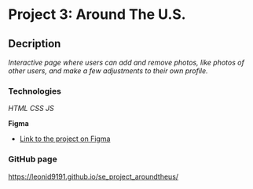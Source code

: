# Project 3: Around The U.S.

## Decription

*Interactive page where users can add and remove photos, like photos of other users, and make a few adjustments to their own profile.*

### Technologies

*HTML CSS JS*

**Figma**  
  
* [Link to the project on Figma](https://www.figma.com/file/ii4xxsJ0ghevUOcssTlHZv/Sprint-3%3A-Around-the-US?node-id=0%3A1)  

### GitHub page

https://leonid9191.github.io/se_project_aroundtheus/